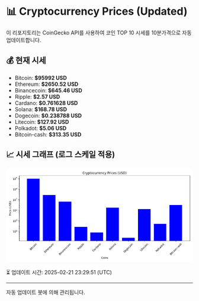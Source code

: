 
# 📊 Cryptocurrency Prices (Updated)

이 리포지토리는 CoinGecko API를 사용하여 코인 TOP 10 시세를 10분가격으로 자동 업데이트합니다.

## 💰 현재 시세
- Bitcoin: **$95992 USD**
- Ethereum: **$2650.52 USD**
- Binancecoin: **$645.46 USD**
- Ripple: **$2.57 USD**
- Cardano: **$0.761628 USD**
- Solana: **$168.78 USD**
- Dogecoin: **$0.238788 USD**
- Litecoin: **$127.92 USD**
- Polkadot: **$5.06 USD**
- Bitcoin-cash: **$313.35 USD**

## 📈 시세 그래프 (로그 스케일 적용)
![Crypto Prices](crypto_prices.png)

⏳ 업데이트 시간: 2025-02-21 23:29:51 (UTC)

---
자동 업데이트 봇에 의해 관리됩니다.
